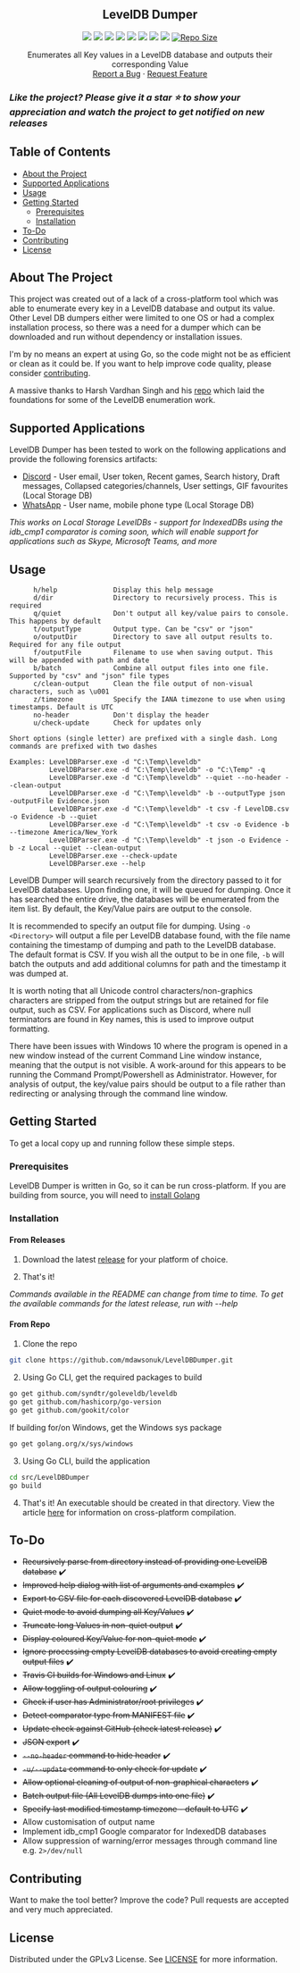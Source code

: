 <p align="center">
  <h2 align="center">LevelDB Dumper</h3>
	
  <p align="center">
  <a href="https://travis-ci.com/github/mdawsonuk/LevelDBDumper" alt="Travis CI">
		<img src="https://img.shields.io/travis/com/mdawsonuk/LevelDBDumper?style=flat-square" /></a>
  <a href="https://goreportcard.com/report/github.com/mdawsonuk/LevelDBDumper" alt="Go Report Card">
		<img src="https://goreportcard.com/badge/github.com/mdawsonuk/LevelDBDumper?style=flat-square" /></a>
  <a href="#" alt="Go Version">
		<img src="https://img.shields.io/github/go-mod/go-version/mdawsonuk/LevelDBDumper?style=flat-square" /></a>
  <a href="LICENSE" alt="Licence">
		<img src="https://img.shields.io/github/license/mdawsonuk/LevelDBDumper?style=flat-square" /></a>
	<a href="https://github.com/mdawsonuk/LevelDBDumper/releases" alt="Releases">
		<img src="https://img.shields.io/github/v/release/mdawsonuk/LevelDBDumper?include_prereleases&style=flat-square&color=blue" /></a>
	<a href="https://github.com/mdawsonuk/LevelDBDumper/issues" alt="Issues">
		<img src="https://img.shields.io/github/issues/mdawsonuk/LevelDBDumper?style=flat-square" /></a>
	<a href="https://github.com/mdawsonuk/LevelDBDumper/releases" alt="Downloads">
		<img src="https://img.shields.io/github/downloads/mdawsonuk/LevelDBDumper/total?style=flat-square" /></a>
	<a href="https://github.com/mdawsonuk/LevelDBDumper/pulse" alt="Maintenance">
		<img src="https://img.shields.io/maintenance/yes/2021?style=flat-square" /></a>
	<a href="https://github.com/mdawsonuk/LevelDBDumper/tree/master/src/LevelDBDumper">
		<img src="https://img.shields.io/github/languages/code-size/mdawsonuk/LevelDBDumper?style=flat-square"
			alt="Repo Size"></a>
  </p>
  <p align="center">
    Enumerates all Key values in a LevelDB database and outputs their corresponding Value
    <br />
    <a href="https://github.com/mdawsonuk/LevelDBDumper/issues/new?labels=bug">Report a Bug</a>
    ·
    <a href="https://github.com/mdawsonuk/LevelDBDumper/issues/new?labels=enhancement">Request Feature</a>
  </p>
</p>

### _Like the project? Please give it a star :star: to show your appreciation and watch the project to get notified on new releases_

## Table of Contents

* [About the Project](#about-the-project)
* [Supported Applications](#supported-applications)
* [Usage](#usage)
* [Getting Started](#getting-started)
  * [Prerequisites](#prerequisites)
  * [Installation](#installation)
* [To-Do](#to-do)
* [Contributing](#contributing)
* [License](#license)

## About The Project
This project was created out of a lack of a cross-platform tool which was able to enumerate every key in a LevelDB database and output its value. Other Level DB dumpers either were limited to one OS or had a complex installation process, so there was a need for a dumper which can be downloaded and run without dependency or installation issues.

I'm by no means an expert at using Go, so the code might not be as efficient or clean as it could be. If you want to help improve code quality, please consider [contributing](#contributing).

A massive thanks to Harsh Vardhan Singh and his [repo](https://github.com/harshvsingh8/leveldb-reader) which laid the foundations for some of the LevelDB enumeration work.

## Supported Applications

LevelDB Dumper has been tested to work on the following applications and provide the following forensics artifacts:

* [Discord](https://discord.com/) - User email, User token, Recent games, Search history, Draft messages, Collapsed categories/channels, User settings, GIF favourites (Local Storage DB)
* [WhatsApp](https://www.whatsapp.com/) - User name, mobile phone type (Local Storage DB)

_This works on Local Storage LevelDBs - support for IndexedDBs using the idb_cmp1 comparator is coming soon, which will enable support for applications such as Skype, Microsoft Teams, and more_

## Usage

```
      h/help              Display this help message
      d/dir               Directory to recursively process. This is required
      q/quiet             Don't output all key/value pairs to console. This happens by default
      t/outputType        Output type. Can be "csv" or "json"
      o/outputDir         Directory to save all output results to. Required for any file output
      f/outputFile        Filename to use when saving output. This will be appended with path and date
      b/batch             Combine all output files into one file. Supported by "csv" and "json" file types
      c/clean-output      Clean the file output of non-visual characters, such as \u001
      z/timezone          Specify the IANA timezone to use when using timestamps. Default is UTC
      no-header           Don't display the header
      u/check-update      Check for updates only

Short options (single letter) are prefixed with a single dash. Long commands are prefixed with two dashes

Examples: LevelDBParser.exe -d "C:\Temp\leveldb"
          LevelDBParser.exe -d "C:\Temp\leveldb" -o "C:\Temp" -q
          LevelDBParser.exe -d "C:\Temp\leveldb" --quiet --no-header --clean-output
          LevelDBParser.exe -d "C:\Temp\leveldb" -b --outputType json -outputFile Evidence.json
          LevelDBParser.exe -d "C:\Temp\leveldb" -t csv -f LevelDB.csv -o Evidence -b --quiet
          LevelDBParser.exe -d "C:\Temp\leveldb" -t csv -o Evidence -b --timezone America/New_York
          LevelDBParser.exe -d "C:\Temp\leveldb" -t json -o Evidence -b -z Local --quiet --clean-output
          LevelDBParser.exe --check-update
          LevelDBParser.exe --help
```

LevelDB Dumper will search recursively from the directory passed to it for LevelDB databases. Upon finding one, it will be queued for dumping. Once it has searched the entire drive, the databases will be enumerated from the item list. By default, the Key/Value pairs are output to the console.

It is recommended to specify an output file for dumping. Using `-o <Directory>` will output a file per LevelDB database found, with the file name containing the timestamp of dumping and path to the LevelDB database. The default format is CSV. If you wish all the output to be in one file, `-b` will batch the outputs and add additional columns for path and the timestamp it was dumped at.

It is worth noting that all Unicode control characters/non-graphics characters are stripped from the output strings but are retained for file output, such as CSV. For applications such as Discord, where null terminators are found in Key names, this is used to improve output formatting. 

There have been issues with Windows 10 where the program is opened in a new window instead of the current Command Line window instance, meaning that the output is not visible. A work-around for this appears to be running the Command Prompt/Powershell as Administrator. However, for analysis of output, the key/value pairs should be output to a file rather than redirecting or analysing through the command line window.

## Getting Started

To get a local copy up and running follow these simple steps.

### Prerequisites

LevelDB Dumper is written in Go, so it can be run cross-platform. If you are building from source, you will need to [install Golang](https://golang.org/doc/install)

### Installation

#### From Releases

1. Download the latest [release](https://github.com/mdawsonuk/LevelDBDumper/releases) for your platform of choice.

2. That's it!

_Commands available in the README can change from time to time. To get the available commands for the latest release, run with --help_

#### From Repo

1. Clone the repo
```sh
git clone https://github.com/mdawsonuk/LevelDBDumper.git
```

2. Using Go CLI, get the required packages to build
```sh
go get github.com/syndtr/goleveldb/leveldb
go get github.com/hashicorp/go-version
go get github.com/gookit/color
```

If building for/on Windows, get the Windows sys package
```sh
go get golang.org/x/sys/windows
```

3. Using Go CLI, build the application
```sh
cd src/LevelDBDumper
go build
```

4. That's it! An executable should be created in that directory. View the article [here](https://medium.com/@utranand/building-golang-package-for-linux-from-windows-22fa23764808) for information on cross-platform compilation.

## To-Do
* ~~Recursively parse from directory instead of providing one LevelDB database~~ :heavy_check_mark:
* ~~Improved help dialog with list of arguments and examples~~ :heavy_check_mark:
* ~~Export to CSV file for each discovered LevelDB database~~ :heavy_check_mark:
* ~~Quiet mode to avoid dumping all Key/Values~~ :heavy_check_mark:
* ~~Truncate long Values in non-quiet output~~ :heavy_check_mark:
* ~~Display coloured Key/Value for non-quiet mode~~ :heavy_check_mark:
* ~~Ignore processing empty LevelDB databases to avoid creating empty output files~~ :heavy_check_mark:
* ~~Travis CI builds for Windows and Linux~~ :heavy_check_mark:
* ~~Allow toggling of output colouring~~ :heavy_check_mark:
* ~~Check if user has Administrator/root privileges~~ :heavy_check_mark:
* ~~Detect comparator type from MANIFEST file~~ :heavy_check_mark:
* ~~Update check against GitHub (check latest release)~~ :heavy_check_mark:
* ~~JSON export~~ :heavy_check_mark:
* ~~`--no-header` command to hide header~~ :heavy_check_mark:
* ~~`-u/--update` command to only check for update~~ :heavy_check_mark:
* ~~Allow optional cleaning of output of non-graphical characters~~ :heavy_check_mark:
* ~~Batch output file (All LevelDB dumps into one file)~~ :heavy_check_mark:
* ~~Specify last modified timestamp timezone - default to UTC~~ :heavy_check_mark:
* Allow customisation of output name
* Implement idb_cmp1 Google comparator for IndexedDB databases
* Allow suppression of warning/error messages through command line e.g. `2>/dev/null`

## Contributing

Want to make the tool better? Improve the code? Pull requests are accepted and very much appreciated.

## License

Distributed under the GPLv3 License. See [LICENSE](LICENSE) for more information.